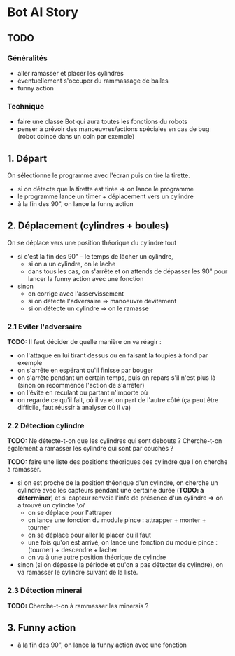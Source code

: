 # Bot AI Story

## TODO

### Généralités
- aller ramasser et placer les cylindres
- éventuellement s'occuper du rammassage de balles
- funny action

### Technique
- faire une classe Bot qui aura toutes les fonctions du robots
- penser à prévoir des manoeuvres/actions spéciales en cas de bug (robot coincé dans un coin par exemple)

## 1. Départ

On sélectionne le programme avec l'écran puis on tire la tirette.

- si on détecte que la tirette est tirée => on lance le programme
- le programme lance un timer + déplacement vers un cylindre
- à la fin des 90", on lance la funny action


## 2. Déplacement (cylindres + boules)

On se déplace vers une position théorique du cylindre tout

- si c'est la fin des 90" - le temps de lâcher un cylindre,
	* si on a un cylindre, on le lache
	* dans tous les cas, on s'arrête et on attends de dépasser les 90" pour lancer la funny action avec une fonction
- sinon
	* on corrige avec l'asservissement
	* si on détecte l'adversaire => manoeuvre dévitement
	* si on détecte un cylindre => on le ramasse


### 2.1 Eviter l'adversaire

**TODO:** Il faut décider de quelle manière on va réagir :
- on l'attaque en lui tirant dessus ou en faisant la toupies à fond par exemple
- on s'arrête en espérant qu'il finisse par bouger
- on s'arrête pendant un certain temps, puis on repars s'il n'est plus là (sinon on recommence l'action de s'arrêter)
- on l'évite en reculant ou partant n'importe où
- on regarde ce qu'il fait, où il va et on part de l'autre côté (ça peut être difficile, faut réussir à analyser où il va)


### 2.2 Détection cylindre

**TODO:** Ne détecte-t-on que les cylindres qui sont debouts ? Cherche-t-on également à ramasser les cylindre qui sont par couchés ?

**TODO:** faire une liste des positions théoriques des cylindre que l'on cherche à ramasser.

- si on est proche de la position théorique d'un cylindre, on cherche un cylindre avec les capteurs pendant une certaine durée (**TODO: à déterminer**) et si capteur renvoie l'info de présence d'un cylindre => on a trouvé un cylindre \o/
	* on se déplace pour l'attraper
	* on lance une fonction du module pince : attrapper + monter + tourner
	* on se déplace pour aller le placer où il faut
	* une fois qu'on est arrivé, on lance une fonction du module pince : (tourner) + descendre + lacher
	* on va à une autre position théorique de cylindre
- sinon (si on dépasse la période et qu'on a pas détecter de cylindre), on va ramasser le cylindre suivant de la liste.

### 2.3 Détection minerai

**TODO:** Cherche-t-on à rammasser les minerais ?

## 3. Funny action

- à la fin des 90", on lance la funny action avec une fonction
